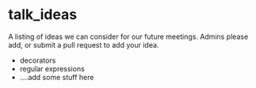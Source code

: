talk_ideas
==========

A listing of ideas we can consider for our future meetings. Admins please add, or submit a pull request to add your idea. 

* decorators
* regular expressions
* ....add some stuff here


